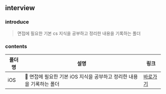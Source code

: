 ## interview

### introduce
> 면접에 필요한 기본 cs 지식을 공부하고 정리한 내용을 기록하는 폴더

### contents
|폴더명|설명|링크|
|------|---|---|
|iOS|🍎 면접에 필요한 기본 iOS 지식을 공부하고 정리한 내용을 기록하는 폴더|[바로가기](https://github.com/JeaSungLEE/iOSInterviewquestions)|
